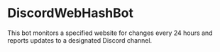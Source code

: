 # DiscordWebHashBot
 This bot monitors a specified website for changes every 24 hours and reports updates to a designated Discord channel.
